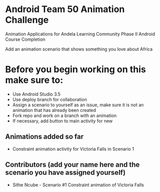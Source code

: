 # Android Team 50 Animation Challenge
Animation Applications for Andela Learning Community Phase II Android Course Completion

Add an animation scenario that shows something you love about Africa

# Before you begin working on this make sure to:
- Use Android Studio 3.5
- Use deploy branch for collaboration
- Assign a scenario to yourself as an issue, make sure it is not an animation that has already been created
- Fork repo and work on a branch with an animation
- If necessary, add button to main activity for new

## Animations added so far
- Constraint animation activity for Victoria Falls in Scenario 1

## Contributors (add your name here and the scenario you have assigned yourself)
- Sithe Ncube - Scenario #1 Constraint animation of Victoria Falls
